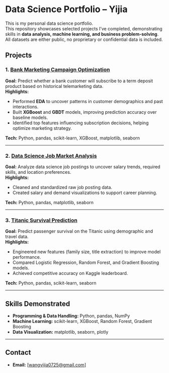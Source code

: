 # Data Science Portfolio – Yijia

This is my personal data science portfolio.  
This repository showcases selected projects I’ve completed, demonstrating skills in **data analysis, machine learning, and business problem-solving**.  
All datasets are either public, no proprietary or confidential data is included.

## Projects

### 1. [Bank Marketing Campaign Optimization](./BankCall%20Optimizer)
**Goal:** Predict whether a bank customer will subscribe to a term deposit product based on historical telemarketing data.  
**Highlights:**  
- Performed **EDA** to uncover patterns in customer demographics and past interactions.  
- Built **XGBoost** and **GBDT** models, improving prediction accuracy over baseline models.  
- Identified top features influencing subscription decisions, helping optimize marketing strategy.  

**Tech:** Python, pandas, scikit-learn, XGBoost, matplotlib, seaborn

---

### 2. [Data Science Job Market Analysis](./DS-Job-Market)
**Goal:** Analyze data science job postings to uncover salary trends, required skills, and location preferences.  
**Highlights:**  
- Cleaned and standardized raw job posting data.  
- Created salary and demand visualizations to support career planning.  

**Tech:** Python, pandas, matplotlib, seaborn

---

### 3. [Titanic Survival Prediction](./Titanic)
**Goal:** Predict passenger survival on the Titanic using demographic and travel data.  
**Highlights:**  
- Engineered new features (family size, title extraction) to improve model performance.  
- Compared Logistic Regression, Random Forest, and Gradient Boosting models.  
- Achieved competitive accuracy on Kaggle leaderboard.  

**Tech:** Python, pandas, scikit-learn, seaborn

---

## Skills Demonstrated
- **Programming & Data Handling:** Python, pandas, NumPy  
- **Machine Learning:** scikit-learn, XGBoost, Random Forest, Gradient Boosting  
- **Data Visualization:** matplotlib, seaborn, plotly  


---

## Contact
- **Email:** [wangyijia0725@gmail.com]
